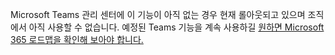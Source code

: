 Microsoft Teams 관리 센터에 이 기능이 아직 없는 경우 현재 롤아웃되고 있으며 조직에서 아직 사용할 수 없습니다. 예정된 Teams 기능을 계속 사용하길 [원하면 Microsoft 365 로드맵을 확인해 보아야 합니다.](https://www.microsoft.com/microsoft-365/roadmap?filters=&searchterms=microsoft%2Cteams)